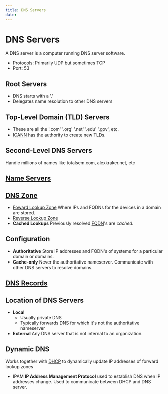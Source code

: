 ```yaml
---
title: DNS Servers
date: 
---
```


# DNS Servers 
A DNS server is a computer running DNS server software.
* Protocols: Primarily UDP but sometimes TCP
* Port: 53

## Root Servers 
* DNS starts with a '.'
* Delegates name resolution to other DNS servers

## Top-Level Domain (TLD) Servers 
* These are all the '.com' '.org' '.net' '.edu' '.gov', etc.
* [ICANN](2020-11-16--15-50-24Z--icann.md) has the authority to create new TLDs.

## Second-Level DNS Servers 
Handle millions of names like totalsem.com, alexkraker.net, etc

## [Name Servers](2020-11-17--15-23-50Z--name_servers.md)

## [DNS Zone](2020-11-17--15-27-32Z--zone.md)
* [Foward Lookup Zone](2021-02-02--06-56-38Z--foward_lookup_zone.md.md)
	Where IPs and FQDNs for the devices in a domain are stored.
* [Reverse Lookup Zone](2021-02-02--07-15-25Z--reverse_lookup_zone.md.md)
* **Cached Lookups**
	Previously resolved [FQDN](2020-11-17--15-21-14Z--fqdn.md)'s are _cached_.

## Configuration
* **Authoritative**
	Store IP addresses and FQDN's of systems for a particular domain or domains.
* **Cache-only**
	Never the authoritative nameserver. Communicate with other DNS servers to 
	resolve domains.

## [DNS Records](2020-11-17--15-28-31Z--dns_record.md) 

## Location of DNS Servers 
* **Local**
	+ Usually private DNS
	+ Typically forwards DNS for which it's not the authoritative nameserver
* **External**
	Any DNS server that is not internal to an organization.

## Dynamic DNS 
Works together with [DHCP](2020-10-21--13-18-28Z--dhcp.org) to
dynamically update IP addresses of forward lookup zones
* IPAM
	**IP Address Management Protocol** used to establish DNS when IP addresses
	change. Used to communicate between DHCP and DNS server.
